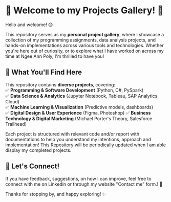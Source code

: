 # 🎉 Welcome to my Projects Gallery! 👋  

Hello and welcome! 😊  

This repository serves as my **personal project gallery**, where I showcase a collection of my programming assignments, data analysis projects, and hands-on implementations across various tools and technologies. Whether you're here out of curiosity, or to explore what I have worked on across my time at Ngee Ann Poly, I'm thrilled to have you!  

## 📌 What You'll Find Here  
This repository contains **diverse projects**, covering:  
✅ **Programming & Software Development** (Python, C#, PySpark)  
✅ **Data Science & Analytics** (Jupyter Notebook, Tableau, SAP Analytics Cloud)  
✅ **Machine Learning & Visualization** (Predictive models, dashboards)  
✅ **Digital Design & User Experience** (Figma, Photoshop)
✅ **Business Technology & Digital Marketing** (Michael Porter's Theory, Salesforce Trailhead)

Each project is structured with relevant code and/or report with documentations to help you understand my intentions, approach and implementation! This Repository will be periodically updated when I am able display my completed projects.

## 🔗 Let's Connect!  
If you have feedback, suggestions, on how I can improve, feel free to connect with me on Linkedin or through my website "Contact me" form.! 🚀  

Thanks for stopping by, and happy exploring! ✨  

